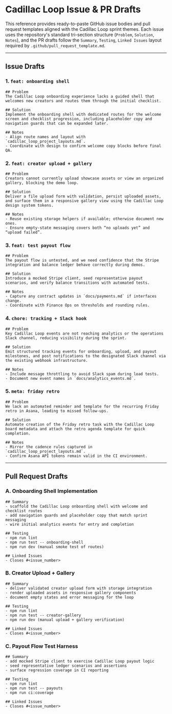 # Cadillac Loop Issue & PR Drafts

This reference provides ready-to-paste GitHub issue bodies and pull request templates aligned with the Cadillac Loop sprint themes. Each issue uses the repository's standard tri-section structure (`Problem`, `Solution`, `Notes`), and the PR drafts follow the `Summary`, `Testing`, `Linked Issues` layout required by `.github/pull_request_template.md`.

---

## Issue Drafts

### 1. `feat: onboarding shell`
```
## Problem
The Cadillac Loop onboarding experience lacks a guided shell that welcomes new creators and routes them through the initial checklist.

## Solution
Implement the onboarding shell with dedicated routes for the welcome screen and checklist progression, including placeholder copy and navigation guards that can be expanded later.

## Notes
- Align route names and layout with `cadillac_loop_project_layouts.md`.
- Coordinate with design to confirm welcome copy blocks before final QA.
```

### 2. `feat: creator upload + gallery`
```
## Problem
Creators cannot currently upload showcase assets or view an organized gallery, blocking the demo loop.

## Solution
Deliver a file upload form with validation, persist uploaded assets, and surface them in a responsive gallery view using the Cadillac Loop design system tokens.

## Notes
- Reuse existing storage helpers if available; otherwise document new ones.
- Ensure empty-state messaging covers both “no uploads yet” and “upload failed”.
```

### 3. `feat: test payout flow`
```
## Problem
The payout flow is untested, and we need confidence that the Stripe integration and balance ledger behave correctly during demos.

## Solution
Introduce a mocked Stripe client, seed representative payout scenarios, and verify balance transitions with automated tests.

## Notes
- Capture any contract updates in `docs/payments.md` if interfaces change.
- Coordinate with Finance Ops on thresholds and rounding rules.
```

### 4. `chore: tracking + Slack hook`
```
## Problem
Key Cadillac Loop events are not reaching analytics or the operations Slack channel, reducing visibility during the sprint.

## Solution
Emit structured tracking events for onboarding, upload, and payout milestones, and post notifications to the designated Slack channel via the existing webhook infrastructure.

## Notes
- Include message throttling to avoid Slack spam during load tests.
- Document new event names in `docs/analytics_events.md`.
```

### 5. `meta: friday retro`
```
## Problem
We lack an automated reminder and template for the recurring Friday retro in Asana, leading to missed follow-ups.

## Solution
Automate creation of the Friday retro task with the Cadillac Loop board metadata and attach the retro agenda template for quick completion.

## Notes
- Mirror the cadence rules captured in `cadillac_loop_project_layouts.md`.
- Confirm Asana API tokens remain valid in the CI environment.
```

---

## Pull Request Drafts

### A. Onboarding Shell Implementation
```
## Summary
- scaffold the Cadillac Loop onboarding shell with welcome and checklist routes
- add navigation guards and placeholder copy that match sprint messaging
- wire initial analytics events for entry and completion

## Testing
- npm run lint
- npm run test -- onboarding-shell
- npm run dev (manual smoke test of routes)

## Linked Issues
- Closes #<issue_number>
```

### B. Creator Upload + Gallery
```
## Summary
- deliver validated creator upload form with storage integration
- render uploaded assets in responsive gallery components
- document empty states and error messaging for the loop

## Testing
- npm run lint
- npm run test -- creator-gallery
- npm run dev (manual upload + gallery verification)

## Linked Issues
- Closes #<issue_number>
```

### C. Payout Flow Test Harness
```
## Summary
- add mocked Stripe client to exercise Cadillac Loop payout logic
- seed representative ledger scenarios and assertions
- surface regression coverage in CI reporting

## Testing
- npm run lint
- npm run test -- payouts
- npm run ci:coverage

## Linked Issues
- Closes #<issue_number>
```
